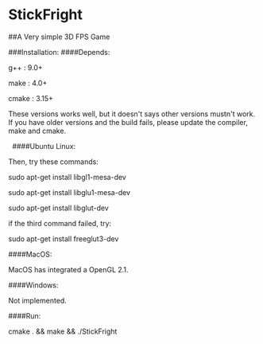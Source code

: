 StickFright
===========================

##A Very simple 3D FPS Game


###Installation:
####Depends:

g++ :
9.0+ 

make :
4.0+

cmake :
3.15+

These versions works well, but it doesn't says other versions mustn't work.
If you have older versions and the build fails, please update the compiler, make and cmake.

&nbsp;
####Ubuntu Linux:


Then, try these commands:

sudo apt-get install libgl1-mesa-dev

sudo apt-get install libglu1-mesa-dev

sudo apt-get install libglut-dev

if the third command failed, try:

sudo apt-get install freeglut3-dev


####MacOS:

MacOS has integrated a OpenGL 2.1.


####Windows:

Not implemented.




####Run:

cmake . && make && ./StickFright